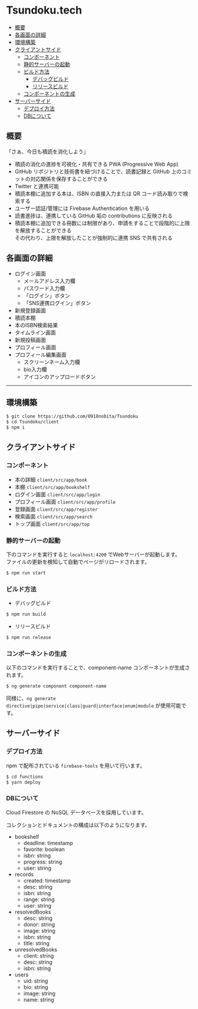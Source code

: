 # Tsundoku.tech

- [概要](#overview)
- [各画面の詳細](#pages)
- [環境構築](#set_up_an_environment)
- [クライアントサイド](#client_side)
  - [コンポーネント](#components)
  - [静的サーバーの起動](#launch_server)
  - [ビルド方法](#how_to_build)
    - [デバッグビルド](#debug_build)
    - [リリースビルド](#release_build)
  - [コンポーネントの生成](#generate_components)
- [サーバーサイド](#server_side)
  - [デプロイ方法](#how_to_deploy_server_side)
  - [DBについて](#db)

<a name="overview">

## 概要

「さぁ、今日も積読を消化しよう」

- 積読の消化の進捗を可視化・共有できる PWA (Progressive Web App)
- GitHub リポジトリと技術書を紐づけることで、読書記録と GitHub 上のコミットの対応関係を保存することができる
- Twitter と連携可能
- 積読本棚に追加する本は、ISBN の直接入力または QR コード読み取りで検索する
- ユーザー認証/管理には Firebase Authentication を用いる
- 読書進捗は、連携している GitHub 垢の contributions に反映される
- 積読本棚に追加できる冊数には制限があり、申請をすることで段階的に上限を解放することができる  
  その代わり、上限を解放したことが強制的に連携 SNS で共有される

<a name="pages">

## 各画面の詳細

- ログイン画面
  - メールアドレス入力欄
  - パスワード入力欄
  - 「ログイン」ボタン
  - 「SNS連携ログイン」ボタン
- 新規登録画面
- 積読本棚
- 本のISBN検索結果
- タイムライン画面
- 新規投稿画面
- プロフィール画面
- プロフィール編集画面
  - スクリーンネーム入力欄
  - bio入力欄
  - アイコンのアップロードボタン

___

<a name="set_up_an_environment">

## 環境構築

```bash
$ git clone https://github.com/0918nobita/Tsundoku
$ cd Tsundoku/client
$ npm i
```

<a name="client_side">

## クライアントサイド

<a name="components">

### コンポーネント

- 本の詳細  ``client/src/app/book``
- 本棚  ``client/src/app/bookshelf``
- ログイン画面  ``client/src/app/login``
- プロフィール画面  ``client/src/app/profile``
- 登録画面  ``client/src/app/register``
- 検索画面  ``client/src/app/search``
- トップ画面  ``client/src/app/top``

<a name="launch_server">

### 静的サーバーの起動

下のコマンドを実行すると ``localhost:4200`` でWebサーバーが起動します。  
ファイルの更新を検知して自動でページがリロードされます。

```bash
$ npm run start
```

<a name="how_to_build">

### ビルド方法

<a name="debug_build">

- デバッグビルド

```bash
$ npm run build
```

<a name="release_build">

- リリースビルド

```bash
$ npm run release
```

<a name="generate_components">

### コンポーネントの生成

以下のコマンドを実行することで、component-name コンポーネントが生成されます。

```bash
$ ng generate component component-name
```

同様に、``ng generate directive|pipe|service|class|guard|interface|enum|module`` が使用可能です。

<a name="server_side">

## サーバーサイド

<a name="how_to_deploy_server_side">

### デプロイ方法

npm で配布されている ``firebase-tools`` を用いて行います。

```bash
$ cd functions
$ yarn deploy
```

<a name="db">

### DBについて

Cloud Firestore の NoSQL データベースを採用しています。

コレクションとドキュメントの構成は以下のようになります。

- bookshelf
  - deadline: timestamp
  - favorite: boolean
  - isbn: string
  - progress: string
  - user: string
- records
  - created: timestamp
  - desc: string
  - isbn: string
  - range: string
  - user: string
- resolvedBooks
  - desc: string
  - donor: string
  - image: string
  - isbn: string
  - title: string
- unresolvedBooks
  - client: string
  - desc: string
  - isbn: string
- users
  - uid: string
  - bio: string
  - image: string
  - name: string
